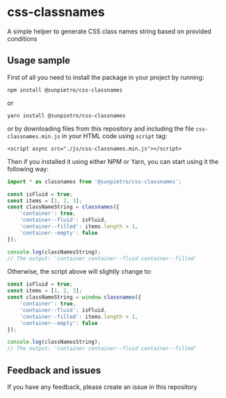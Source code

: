 # css-classnames
A simple helper to generate CSS class names string based on provided conditions

## Usage sample

First of all you need to install the package in your project by running:

`npm install @sunpietro/css-classnames`

or 

`yarn install @sunpietro/css-classnames`

or by downloading files from this repository and including the file `css-classnames.min.js` in your HTML code using `script` tag:

`<script async src="./js/css-classnames.min.js"></script>`

Then if you installed it using either NPM or Yarn, you can start using it the following way:

```javascript
import * as classnames from '@sunpietro/css-classnames';

const isFluid = true;
const items = [1, 2, 3];
const classNameString = classnames({
    'container': true,
    'container--fluid': isFluid,
    'container--filled': items.length > 1,
    'container--empty': false
});

console.log(classNamesString);
// The output: 'container container--fluid container--filled'
```

Otherwise, the script above will slightly change to:

```javascript
const isFluid = true;
const items = [1, 2, 3];
const classNameString = window.classnames({
    'container': true,
    'container--fluid': isFluid,
    'container--filled': items.length > 1,
    'container--empty': false
});

console.log(classNamesString);
// The output: 'container container--fluid container--filled'
```

## Feedback and issues

If you have any feedback, please create an issue in this repository